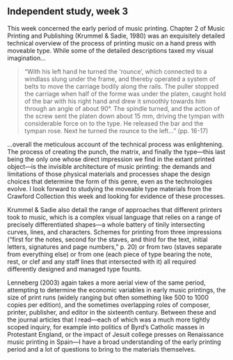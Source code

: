 ## Independent study, week 3

This week concerned the early period of music printing. Chapter 2 of Music Printing and Publishing (Krummel & Sadie, 1980) was an exquisitely detailed technical overview of the process of printing music on a hand press with moveable type. While some of the detailed descriptions taxed my visual imagination…
>“With his left hand he turned the ‘rounce’, which connected to a windlass slung under the frame, and thereby operated a system of belts to move the carriage bodily along the rails. The puller stopped the carriage when half of the forme was under the platen, caught hold of the bar with his right hand and drew it smoothly towards him through an angle of about 90°. The spindle turned, and the action of the screw sent the platen down about 15 mm, driving the tympan with considerable force on to the type. He released the bar and the tympan rose. Next he turned the rounce to the left…” (pp. 16-17)

…overall the meticulous account of the technical process was enlightening. The process of creating the punch, the matrix, and finally the type—this last being the only one whose direct impression we find in the extant printed object—is the invisible architecture of music printing: the demands and limitations of those physical materials and processes shape the design choices that determine the form of this genre, even as the technologies evolve. I look forward to studying the moveable type materials from the Crawford Collection this week and looking for evidence of these processes.

Krummel & Sadie also detail the range of approaches that different printers took to music, which is a complex visual language that relies on a range of precisely differentiated shapes—a whole battery of tinily intersecting curves, lines, and characters. Schemes for printing from three impressions (“first for the notes, second for the staves, and third for the text, initial letters, signatures and page numbers,” p. 20)  or from two (staves separate from everything else) or from one (each piece of type bearing the note, rest, or clef and any staff lines that intersected with it) all required differently designed and managed type founts.

Lenneberg (2003) again takes a more aerial view of the same period, attempting to determine the economic variables in early music printings, the size of print runs (widely ranging but often something like 500 to 1000 copies per edition), and the sometimes overlapping roles of composer, printer, publisher, and editor in the sixteenth century. Between these and the journal articles that I read—each of which was a much more tightly scoped inquiry, for example into politics of Byrd’s Catholic masses in Protestant England, or the impact of Jesuit college presses on Renaissance music printing in Spain—I have a broad understanding of the early printing period and a lot of questions to bring to the materials themselves.
